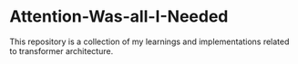 # Attention-Was-all-I-Needed

This repository is a collection of my learnings and implementations related to transformer architecture.
